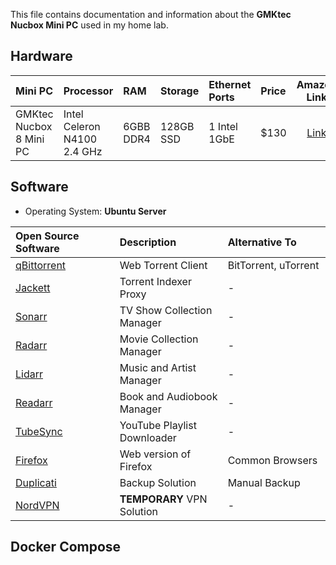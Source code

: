 This file contains documentation and information about the **GMKtec Nucbox Mini PC** used in my home lab.

## Hardware

| Mini PC <img width=167/> | Processor                   | RAM       | Storage    | Ethernet Ports | Price |                     Amazon Link                      |
|:------------------------ |:--------------------------- |:--------- |:---------- |:-------------- |:----- |:----------------------------------------------------:|
| GMKtec Nucbox 8 Mini PC  | Intel Celeron N4100 2.4 GHz | 6GBB DDR4 | ‎128GB SSD | 1 Intel 1GbE   | $130  | [Link](https://www.amazon.com/gp/product/B0BGHGCTPB) |

## Software

- Operating System: **Ubuntu Server**

| Open Source Software <img width=160/>                            | Description <img width=210/> | Alternative To <img width=200/> |
|:---------------------------------------------------------------- |:---------------------------- |:------------------------------- |
| [qBittorrent](https://github.com/linuxserver/docker-qbittorrent) | Web Torrent Client           | BitTorrent, uTorrent            |
| [Jackett](https://github.com/linuxserver/docker-jackett)         | Torrent Indexer Proxy        | -                               |
| [Sonarr](https://github.com/linuxserver/docker-sonarr)           | TV Show Collection Manager   | -                               |
| [Radarr](https://github.com/linuxserver/docker-radarr)           | Movie Collection Manager     | -                               |
| [Lidarr](https://github.com/linuxserver/docker-lidarr)           | Music and Artist Manager     | -                               |
| [Readarr](https://github.com/linuxserver/docker-readarr)         | Book and Audiobook Manager   | -                               |
| [TubeSync](https://github.com/meeb/tubesync)                     | YouTube Playlist Downloader  | -                               |
| [Firefox](https://github.com/jlesage/docker-firefox)             | Web version of Firefox       | Common Browsers                 |
| [Duplicati](https://github.com/linuxserver/docker-duplicati)     | Backup Solution              | Manual Backup                   |
| [NordVPN](https://github.com/bubuntux/nordvpn)                   | **TEMPORARY** VPN Solution   | -                               |


## Docker Compose

```yml

```
